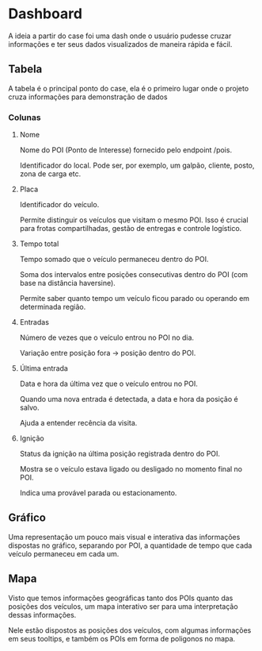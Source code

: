 # Dashboard

A ideia a partir do case foi uma dash onde o usuário pudesse cruzar informações e ter seus dados visualizados de maneira rápida e fácil.

## Tabela

A tabela é o principal ponto do case, ela é o primeiro lugar onde o projeto cruza informações para demonstração de dados

### Colunas

1. Nome

   Nome do POI (Ponto de Interesse) fornecido pelo endpoint /pois.

   Identificador do local. Pode ser, por exemplo, um galpão, cliente, posto, zona de carga etc.

2. Placa

   Identificador do veículo.

   Permite distinguir os veículos que visitam o mesmo POI. Isso é crucial para frotas compartilhadas, gestão de entregas e controle logístico.

3. Tempo total

   Tempo somado que o veículo permaneceu dentro do POI.

   Soma dos intervalos entre posições consecutivas dentro do POI (com base na distância haversine).

   Permite saber quanto tempo um veículo ficou parado ou operando em determinada região.

4. Entradas

   Número de vezes que o veículo entrou no POI no dia.

   Variação entre posição fora → posição dentro do POI.

5. Última entrada

   Data e hora da última vez que o veículo entrou no POI.

   Quando uma nova entrada é detectada, a data e hora da posição é salvo.

   Ajuda a entender recência da visita.

6. Ignição

   Status da ignição na última posição registrada dentro do POI.

   Mostra se o veículo estava ligado ou desligado no momento final no POI.

   Indica uma provável parada ou estacionamento.

## Gráfico

Uma representação um pouco mais visual e interativa das informações dispostas no gráfico, separando por POI, a quantidade de tempo que cada veículo permaneceu em cada um.

## Mapa

Visto que temos informações geográficas tanto dos POIs quanto das posições dos veículos, um mapa interativo ser para uma interpretação dessas informações.

Nele estão dispostos as posições dos veículos, com algumas informações em seus tooltips, e também os POIs em forma de poligonos no mapa.
